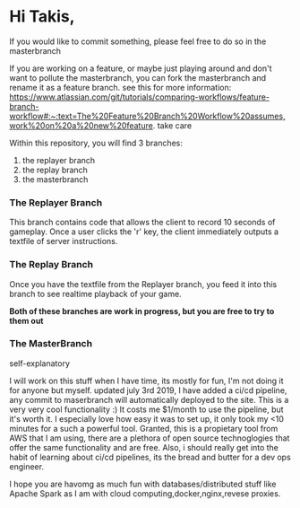 # Hi Takis, 
If you would like to commit something, please feel free to do so in the masterbranch 

If you are working on a feature, or maybe just playing around and don't want to pollute the masterbranch, you can fork the masterbranch and rename it as a feature 
branch. see this for more information:
https://www.atlassian.com/git/tutorials/comparing-workflows/feature-branch-workflow#:~:text=The%20Feature%20Branch%20Workflow%20assumes,work%20on%20a%20new%20feature.
take care

Within this repository, you will find 3 branches:
1. the replayer branch 
2. the replay branch
3. the masterbranch 

### The Replayer Branch 
This branch contains code that allows the client to record 10 seconds of gameplay. Once a user clicks the 'r' key, the client immediately outputs a textfile of server instructions. 

### The Replay Branch 
Once you have the textfile from the Replayer branch, you feed it into this branch to see realtime playback of your game. 

**Both of these branches are work in progress, but you are free to try to them out** 

### The MasterBranch 

self-explanatory 

I will work on this stuff when I have time, its mostly for fun, I'm not doing it for anyone but myself. 
updated july 3rd 2019, I have added a ci/cd pipeline, any commit to maserbranch will automatically deployed to the site. This is a very very cool functionality :) 
It costs me $1/month to use the pipeline, but it's worth it. I especially love how easy it was to set up, it only took my <10 minutes for a such a powerful tool. Granted, this is a propietary tool from AWS that I am using, there are a plethora of open source technoglogies that offer the same functionality and are free. Also, i should really get into the habit of learning about ci/cd pipelines, its the bread and butter for a dev ops engineer. 

I hope you are havomg as much fun with databases/distributed stuff like Apache Spark as I am with cloud computing,docker,nginx,revese proxies. 
